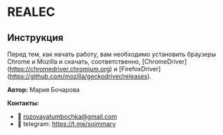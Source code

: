 # REALEC
## Инструкция
Перед тем, как начать работу, вам необходимо установить браузеры Chrome и Mozilla и скачать, соответственно, [ChromeDriver] (https://chromedriver.chromium.org) и [FirefoxDriver] (https://github.com/mozilla/geckodriver/releases).

**Автор:** Мария Бочарова

**Контакты:** 
- 📨 rozovayatumbochka@gmail.com
- 📠 telegram: https://t.me/soimmary
